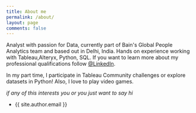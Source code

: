```yaml
---
title: About me
permalink: /about/
layout: page
comments: false
---
```


Analyst with passion for Data, currently part of Bain's Global People Analytics team and based out in Delhi, India. Hands on experience working with Tableau,Alteryx, Python, SQL.  If you want to learn more about my professional qualifications follow [@LinkedIn](https://www.linkedin.com/in/gwari/).

In my part time, I participate in Tableau Community challenges or explore datasets in Python! Also, I love to play video games.

*if any of this interests you or you just want to say hi*

- {{ site.author.email }}
